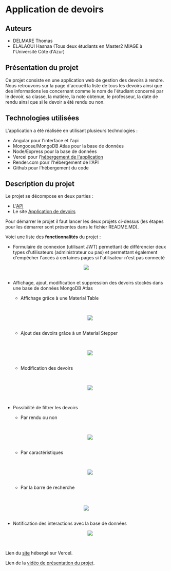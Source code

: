 # Application de devoirs

## Auteurs 
- DELMARE Thomas
- ELALAOUI Hasnaa
(Tous deux étudiants en Master2 MIAGE à l'Université Côte d'Azur)

## Présentation du projet
Ce projet consiste en une application web de gestion des devoirs à rendre. 
Nous retrouvons sur la page d'accueil la liste de tous les devoirs ainsi que des informations les concernant comme le nom de l'étudiant concerné par le devoir, sa classe, la matière, la note obtenue, le professeur, la date de rendu ainsi que si le devoir a été rendu ou non. 

## Technologies utilisées
L'application a été réalisée en utilisant plusieurs technologies : 
- Angular pour l'interface et l'api
- Mongoose/MongoDB Atlas pour la base de données
- Node/Express pour la base de données
- Vercel pour l'[hébergement de l'application](https://angular-cj29ybv86-thomasdelmare.vercel.app/)
- Render.com pour l'hébergement de l'API
- Github pour l'hébergement du code

## Description du projet
Le projet se décompose en deux parties :
- L'[API](https://github.com/ThomasDELMARE/Angular/tree/main/api)
- Le site [Application de devoirs](https://github.com/ThomasDELMARE/Angular/tree/main/assignments) 

Pour démarrer le projet il faut lancer les deux projets ci-dessus (les étapes pour les démarrer sont présentes dans le fichier README.MD).

Voici une liste des **fonctionnalités** du projet :

- Formulaire de connexion (utilisant JWT) permettant de différencier deux types d'utilisateurs (administrateur ou pas) et permettant également d'empêcher l'accès à certaines pages si l'utilisateur n'est pas connecté

<div align="center">
  <img src="https://media.giphy.com/media/okJ6a0kgudjJKFpnVQ/giphy.gif"/>
</div>
<br>


- Affichage, ajout, modification et suppression des devoirs stockés dans une base de données MongoDB Atlas

    - Affichage grâce à une Material Table

    <br><div align="center">
        <img src="https://media.giphy.com/media/gAabVOAVroj5TgcM7G/giphy.gif"/>
    </div><br>

    - Ajout des devoirs grâce à un Material Stepper

    <br><div align="center">
        <img src="https://media.giphy.com/media/ocOe2gcFFG2FEI9nHO/giphy.gif"/>
    </div><br>

    - Modification des devoirs

    <br><div align="center">
        <img src="https://media.giphy.com/media/he5kRhRdZqSeYl5ru9/giphy.gif"/>
    </div><br>

- Possibilité de filtrer les devoirs
    
    - Par rendu ou non

    <br><div align="center">
        <img src="https://media.giphy.com/media/ykkANdVV5bu4olu0C8/giphy.gif"/>
    </div><br>

    - Par caractéristiques

    <br><div align="center">
        <img src="https://media.giphy.com/media/L6jWjwmZnG8F0HmjIq/giphy.gif"/>
    </div><br>

    - Par la barre de recherche
<br>
<br>
    <div align="center">
        <img src="https://media.giphy.com/media/aaIfJ4Zb3hgptEptrA/giphy.gif"/>
    </div><br>

- Notification des interactions avec la base de données

    <div align="center">
            <img src="https://media.giphy.com/media/gDUeMBPVB9lNWlit3N/giphy.gif"/>
    </div>

<br>

Lien du [site](https://angular-cj29ybv86-thomasdelmare.vercel.app/) hébergé sur Vercel.

Lien de la [vidéo de présentation du projet](https://www.youtube.com/watch?v=w4pBkQ1kasM&ab_channel=Saltyman).